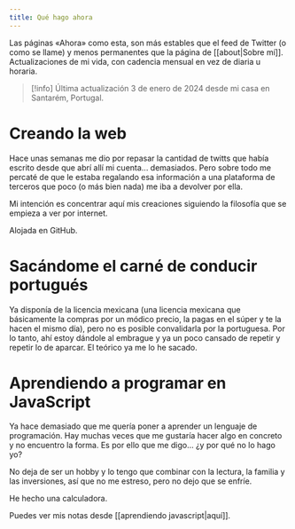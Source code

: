 ```yaml
---
title: Qué hago ahora
---
```

Las páginas «Ahora» como esta, son más estables que el feed de Twitter (o como se llame) y menos permanentes que la página de [[about|Sobre mí]]. Actualizaciones de mi vida, con cadencia mensual en vez de diaria u horaria.

> [!info] Última actualización
> 3 de enero de 2024 desde mi casa en Santarém, Portugal.

# Creando la web

Hace unas semanas me dio por repasar la cantidad de twitts que había escrito desde que abrí allí mi cuenta... demasiados. Pero sobre todo me percaté de que le estaba regalando esa información a una plataforma de terceros que poco (o más bien nada) me iba a devolver por ella.

Mi intención es concentrar aquí mis creaciones siguiendo la filosofía que se empieza a ver por internet.

Alojada en GitHub.

# Sacándome el carné de conducir portugués

Ya disponía de la licencia mexicana (una licencia mexicana que básicamente la compras por un módico precio, la pagas en el súper y te la hacen el mismo día), pero no es posible convalidarla por la portuguesa. Por lo tanto, ahí estoy dándole al embrague y ya un poco cansado de repetir y repetir lo de aparcar. El teórico ya me lo he sacado.

# Aprendiendo a programar en JavaScript

Ya hace demasiado que me quería poner a aprender un lenguaje de programación. Hay muchas veces que me gustaría hacer algo en concreto y no encuentro la forma. Es por ello que me digo... ¿y por qué no lo hago yo?

No deja de ser un hobby y lo tengo que combinar con la lectura, la familia y las inversiones, así que no me estreso, pero no dejo que se enfríe.

He hecho una calculadora.

Puedes ver mis notas desde [[aprendiendo javascript|aquí]].